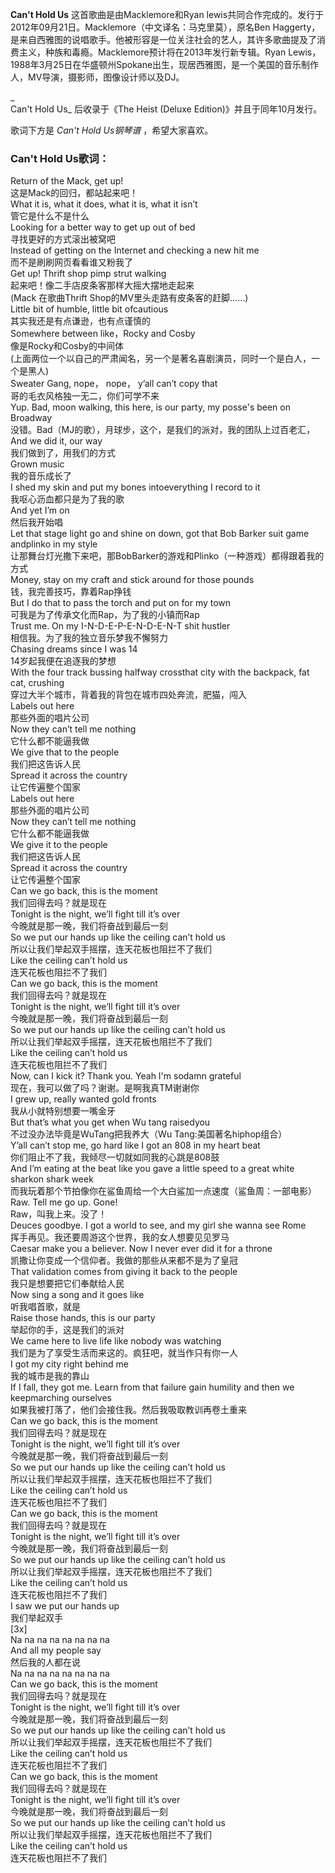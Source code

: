 

**Can't Hold Us** 这首歌曲是由Macklemore和Ryan
lewis共同合作完成的。发行于2012年09月21日。Macklemore（中文译名：马克里莫），原名Ben
Haggerty，是来自西雅图的说唱歌手。他被形容是一位关注社会的艺人，其许多歌曲提及了消费主义，种族和毒瘾。Macklemore预计将在2013年发行新专辑。Ryan
Lewis，1988年3月25日在华盛顿州Spokane出生，现居西雅图，是一个美国的音乐制作人，MV导演，摄影师，图像设计师以及DJ。

_  
Can't Hold Us_ 后收录于《The Heist (Deluxe Edition)》并且于同年10月发行。

  
歌词下方是 _Can't Hold Us钢琴谱_ ，希望大家喜欢。

### Can't Hold Us歌词：

Return of the Mack, get up!  
这是Mack的回归，都站起来吧！  
What it is, what it does, what it is, what it isn’t  
管它是什么不是什么  
Looking for a better way to get up out of bed  
寻找更好的方式滚出被窝吧  
Instead of getting on the Internet and checking a new hit me  
而不是刷刷网页看看谁又粉我了  
Get up! Thrift shop pimp strut walking  
起来吧！像二手店皮条客那样大摇大摆地走起来  
(Mack 在歌曲Thrift Shop的MV里头走路有皮条客的赶脚……)  
Little bit of humble, little bit ofcautious  
其实我还是有点谦逊，也有点谨慎的  
Somewhere between like，Rocky and Cosby  
像是Rocky和Cosby的中间体  
(上面两位一个以自己的严肃闻名，另一个是著名喜剧演员，同时一个是白人，一个是黑人)  
Sweater Gang, nope， nope， y’all can’t copy that  
哥的毛衣风格独一无二，你们可学不来  
Yup. Bad, moon walking, this here, is our party, my posse's been on Broadway  
没错。Bad（MJ的歌），月球步，这个，是我们的派对，我的团队上过百老汇，  
And we did it, our way  
我们做到了，用我们的方式  
Grown music  
我的音乐成长了  
I shed my skin and put my bones intoeverything I record to it  
我呕心沥血都只是为了我的歌  
And yet I’m on  
然后我开始唱  
Let that stage light go and shine on down, got that Bob Barker suit game
andplinko in my style  
让那舞台灯光撒下来吧，那BobBarker的游戏和Plinko（一种游戏）都得跟着我的方式  
Money, stay on my craft and stick around for those pounds  
钱，我完善技巧，靠着Rap挣钱  
But I do that to pass the torch and put on for my town  
可我是为了传承文化而Rap，为了我的小镇而Rap  
Trust me. On my I-N-D-E-P-E-N-D-E-N-T shit hustler  
相信我。为了我的独立音乐梦我不懈努力  
Chasing dreams since I was 14  
14岁起我便在追逐我的梦想  
With the four track bussing halfway crossthat city with the backpack, fat cat,
crushing  
穿过大半个城市，背着我的背包在城市四处奔流，肥猫，闯入  
Labels out here  
那些外面的唱片公司  
Now they can’t tell me nothing  
它什么都不能逼我做  
We give that to the people  
我们把这告诉人民  
Spread it across the country  
让它传遍整个国家  
Labels out here  
那些外面的唱片公司  
Now they can’t tell me nothing  
它什么都不能逼我做  
We give it to the people  
我们把这告诉人民  
Spread it across the country  
让它传遍整个国家  
Can we go back, this is the moment  
我们回得去吗？就是现在  
Tonight is the night, we’ll fight till it’s over  
今晚就是那一晚，我们将奋战到最后一刻  
So we put our hands up like the ceiling can’t hold us  
所以让我们举起双手摇摆，连天花板也阻拦不了我们  
Like the ceiling can’t hold us  
连天花板也阻拦不了我们  
Can we go back, this is the moment  
我们回得去吗？就是现在  
Tonight is the night, we’ll fight till it’s over  
今晚就是那一晚，我们将奋战到最后一刻  
So we put our hands up like the ceiling can’t hold us  
所以让我们举起双手摇摆，连天花板也阻拦不了我们  
Like the ceiling can’t hold us  
连天花板也阻拦不了我们  
Now, can I kick it? Thank you. Yeah I'm sodamn grateful  
现在，我可以做了吗？谢谢。是啊我真TM谢谢你  
I grew up, really wanted gold fronts  
我从小就特别想要一嘴金牙  
But that’s what you get when Wu tang raisedyou  
不过没办法毕竟是WuTang把我养大（Wu Tang:美国著名hiphop组合）  
Y’all can’t stop me, go hard like I got an 808 in my heart beat  
你们阻止不了我，我倾尽一切就如同我的心跳是808鼓  
And I’m eating at the beat like you gave a little speed to a great white
sharkon shark week  
而我玩着那个节拍像你在鲨鱼周给一个大白鲨加一点速度（鲨鱼周：一部电影）  
Raw. Tell me go up. Gone!  
Raw，叫我上来。没了！  
Deuces goodbye. I got a world to see, and my girl she wanna see Rome  
挥手再见。我还要周游这个世界，我的女人想要见见罗马  
Caesar make you a believer. Now I never ever did it for a throne  
凯撒让你变成一个信仰者。我做的那些从来都不是为了皇冠  
That validation comes from giving it back to the people  
我只是想要把它们奉献给人民  
Now sing a song and it goes like  
听我唱首歌，就是  
Raise those hands, this is our party  
举起你的手，这是我们的派对  
We came here to live life like nobody was watching  
我们是为了享受生活而来这的。疯狂吧，就当作只有你一人  
I got my city right behind me  
我的城市是我的靠山  
If I fall, they got me. Learn from that failure gain humility and then we
keepmarching ourselves  
如果我被打落了，他们会接住我。然后我吸取教训再卷土重来  
Can we go back, this is the moment  
我们回得去吗？就是现在  
Tonight is the night, we’ll fight till it’s over  
今晚就是那一晚，我们将奋战到最后一刻  
So we put our hands up like the ceiling can’t hold us  
所以让我们举起双手摇摆，连天花板也阻拦不了我们  
Like the ceiling can’t hold us  
连天花板也阻拦不了我们  
Can we go back, this is the moment  
我们回得去吗？就是现在  
Tonight is the night, we’ll fight till it’s over  
今晚就是那一晚，我们将奋战到最后一刻  
So we put our hands up like the ceiling can’t hold us  
所以让我们举起双手摇摆，连天花板也阻拦不了我们  
Like the ceiling can’t hold us  
连天花板也阻拦不了我们  
I saw we put our hands up  
我们举起双手  
[3x]  
Na na na na na na na na  
And all my people say  
然后我的人都在说  
Na na na na na na na na  
Can we go back, this is the moment  
我们回得去吗？就是现在  
Tonight is the night, we’ll fight till it’s over  
今晚就是那一晚，我们将奋战到最后一刻  
So we put our hands up like the ceiling can’t hold us  
所以让我们举起双手摇摆，连天花板也阻拦不了我们  
Like the ceiling can’t hold us  
连天花板也阻拦不了我们  
Can we go back, this is the moment  
我们回得去吗？就是现在  
Tonight is the night, we’ll fight till it’s over  
今晚就是那一晚，我们将奋战到最后一刻  
So we put our hands up like the ceiling can’t hold us  
所以让我们举起双手摇摆，连天花板也阻拦不了我们  
Like the ceiling can’t hold us  
连天花板也阻拦不了我们

